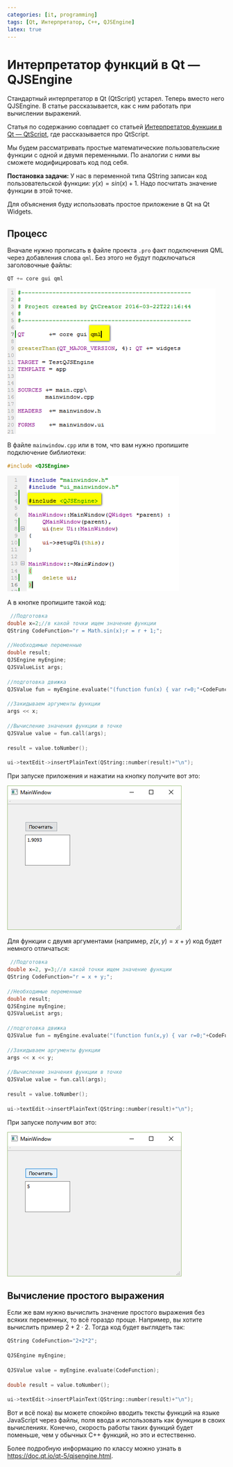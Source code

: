 ```yaml
---
categories: [it, programming]
tags: [Qt, Интерпретатор, C++, QJSEngine]
latex: true
---
```


# Интерпретатор функций в Qt — QJSEngine

Стандартный интерпретатор в Qt (QtScript) устарел. Теперь вместо него QJSEngine. В статье рассказывается, как с ним работать при вычислении выражений.

Статья по содержанию совпадает со статьей [Интерпретатор функции в Qt — QtScript](/blog/2014/qtscript/), где рассказывается про QtScript.

Мы будем рассматривать простые математические пользовательские функции с одной и двумя переменными. По аналогии с ними вы сможете модифицировать код под себя.

**Постановка задачи:** У нас в переменной типа QString записан код пользовательской функции: $y(x)=sin(x)+1$. Надо посчитать значение функции в этой точке.

Для объяснения буду использовать простое приложение в Qt на Qt Widgets.

## Процесс

Вначале нужно прописать в файле проекта `.pro` факт подключения QML через добавления слова `qml`. Без этого не будут подключаться заголовочные файлы:

```cpp
QT += core gui qml
```

![Добавление модуля «qml»](img/qjsengine_01.png)

В файле `mainwindow.cpp` или в том, что вам нужно пропишите подключение библиотеки:

```cpp
#include <QJSEngine>
```

![Подключение QJSEngine](img/qjsengine_02.png)

А в кнопке пропишите такой код:

```cpp
 //Подготовка
double x=2;//в какой точки ищем значение функции
QString CodeFunction="r = Math.sin(x);r = r + 1;";

//Необходимые переменные
double result;
QJSEngine myEngine;
QJSValueList args;

//подготовка движка
QJSValue fun = myEngine.evaluate("(function fun(x) { var r=0;"+CodeFunction+" return r;})");

//Закидываем аргументы функции
args << x;

//Вычисление значения функции в точке
QJSValue value = fun.call(args);

result = value.toNumber();

ui->textEdit->insertPlainText(QString::number(result)+"\n");
```

При запуске приложения и нажатии на кнопку получите вот это:

![Результат выполнения программы](img/qjsengine_03.png)

Для функции с двумя аргументами (например, $z(x,y)=x+y$) код будет немного отличаться:

```cpp
 //Подготовка
double x=2, y=3;//в какой точки ищем значение функции
QString CodeFunction="r = x + y;";

//Необходимые переменные
double result;
QJSEngine myEngine;
QJSValueList args;

//подготовка движка
QJSValue fun = myEngine.evaluate("(function fun(x,y) { var r=0;"+CodeFunction+" return r;})");

//Закидываем аргументы функции
args << x << y;

//Вычисление значения функции в точке
QJSValue value = fun.call(args);

result = value.toNumber();

ui->textEdit->insertPlainText(QString::number(result)+"\n");
```

При запуске получим вот это:

![Результат выполнения программы](img/qjsengine_04.png)

## Вычисление простого выражения

Если же вам нужно вычислить значение простого выражения без всяких переменных, то всё гораздо проще. Например, вы хотите вычислить пример $2+2\cdot2$. Тогда код будет выглядеть так:

```cpp
QString CodeFunction="2+2*2";

QJSEngine myEngine;

QJSValue value = myEngine.evaluate(CodeFunction);

double result = value.toNumber();

ui->textEdit->insertPlainText(QString::number(result)+"\n");
```

Вот и всё пока) вы можете спокойно вводить тексты функций на языке JavaScript через файлы, поля ввода и использовать как функции в своих вычислениях. Конечно, скорость работы таких функций будет поменьше, чем у обычных C++ функций, но это и естественно.

Более подробную информацию по классу можно узнать в <https://doc.qt.io/qt-5/qjsengine.html>.
